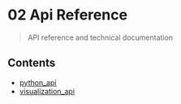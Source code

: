 # 02 Api Reference

> API reference and technical documentation

## Contents

- [python_api](./api/python_api.md)
- [visualization_api](./api/visualization_api.md)
